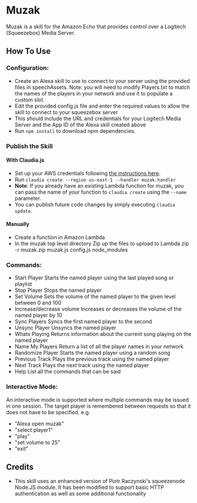 Muzak
=====

Muzak is a skill for the Amazon Echo that provides control over a Logitech (Squeezebox) Media Server.

How To Use
----------

### Configuration:

* Create an Alexa skill to use to connect to your server using the provided files in speechAssets. Note: you will need to modify Players.txt to match the names of the players in your network and use it to populate a custom slot.
* Edit the provided config.js file and enter the required values to allow the skill to connect to your squeezebox server
* This should include the URL and credentials for your Logitech Media Server and the App ID of the Alexa skill created above
* Run `npm install` to download npm dependencies.

### Publish the Skill

#### With Claudia.js
* Set up your AWS credentials following [the instructions here](https://claudiajs.com/tutorials/installing.html#configuring-access-credentials).
* Run `claudia create --region us-east-1 --handler muzak.handler`
* **Note**: If you already have an existing Lambda function for muzak, you can pass the name of your function to `claudia create` using the `--name` parameter.
* You can publish future code changes by simply executing `claudia update`.


#### Manually
* Create a function in Amazon Lambda
* In the muzak top level directory Zip up the files to upload to Lambda
  zip -r muzak.zip muzak.js config.js node_modules

### Commands:

* Start Player
  Starts the named player using the last played song or playlist
* Stop Player
  Stops the named player
* Set Volume
  Sets the volume of the named player to the given level between 0 and 100
* Increase/decrease volume
  Increases or decreases the volume of the named player by 10
* Sync Players
  Syncs the first named player to the second
* Unsync Player
  Unsyncs the named player
* Whats Playing
  Returns information about the current song playing on the named player
* Name My Players
  Return a list of all the player names in your network
* Randomize Player
  Starts the named player using a random song
* Previous Track
  Plays the previous track using the named player
* Next Track
  Plays the next track using the named player
* Help
  List all the commands that can be said

### Interactive Mode:

An interactive mode is supported where multiple commands may be issued in one session. The target player is remembered between requests so that it does not have to be specified. e.g.

* "Alexa open muzak"
* "select player1"
* "play"
* "set volume to 25"
* "exit"


Credits
-------
* This skill uses an enhanced version of Piotr Raczynski's squeezenode Node.JS module. It has been modified to support basic HTTP authentication as well as some additional functionality

